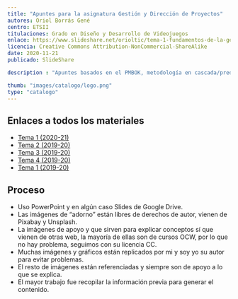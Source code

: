 ```yaml
---
title: "Apuntes para la asignatura Gestión y Dirección de Proyectos"
autores: Oriol Borrás Gené
centro: ETSII
titulaciones: Grado en Diseño y Desarrollo de Videojuegos
enlace: https://www.slideshare.net/orioltic/tema-1-fundamentos-de-la-gestin-de-proyectos-202021-238867690
licencia: Creative Commons Attribution-NonCommercial-ShareAlike
date: 2020-11-21
publicado: SlideShare

description : "Apuntes basados en el PMBOK, metodología en cascada/predictiva para la gestión y dirección de proyectos."

thumb: "images/catalogo/logo.png"
type: "catalogo"
---
```


## Enlaces a todos los materiales

* [Tema 1 (2020-21)](https://www.slideshare.net/orioltic/tema-1-fundamentos-de-la-gestin-de-proyectos-202021-238867690)
* [Tema 2 (2019-20)](https://www.slideshare.net/orioltic/tema-2-diagrama-de-actividades-176248944)
* [Tema 3 (2019-20)](https://www.slideshare.net/orioltic/tema-2-pert-de-costes)
* [Tema 4 (2019-20)](https://www.slideshare.net/orioltic/tema-4-planificacin-y-diagramas-de-gantt)
* [Tema 1 (2019-20)](https://www.slideshare.net/orioltic/tema-1-fundamentos-de-la-gestin-de-proyectos-201920-170907689)

## Proceso

* Uso PowerPoint y en algún caso Slides de Google Drive.
* Las imágenes de “adorno” están libres de derechos de autor, vienen de Pixabay y Unsplash.
* La imágenes de apoyo y que sirven para explicar conceptos sí que vienen de otras web, la mayoría de ellas son de cursos OCW, por lo que no hay problema, seguimos con su licencia CC.
* Muchas imágenes y gráficos están replicados por mi y soy yo su autor para evitar problemas.
* El resto de imágenes están referenciadas y siempre son de apoyo a lo que se explica.
* El mayor trabajo fue recopilar la información previa para generar el contenido.
